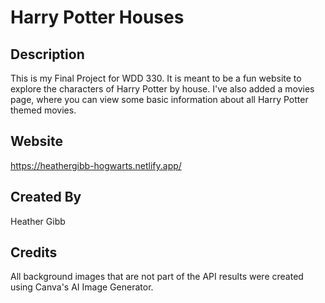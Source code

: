 # Harry Potter Houses

## Description

This is my Final Project for WDD 330. It is meant to be a fun website to explore the characters of Harry Potter by house. I've also added a movies page, where you can view some basic information about all Harry Potter themed movies.

## Website

https://heathergibb-hogwarts.netlify.app/

## Created By

Heather Gibb

## Credits

All background images that are not part of the API results were created using Canva's AI Image Generator.
